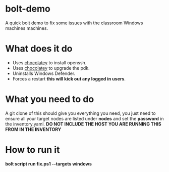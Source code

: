 # bolt-demo
A quick bolt demo to fix some issues with the classroom Windows machines machines.

# What does it do
* Uses [chocolatey](https://chocolatey.org/) to install openssh.
* Uses [chocolatey](https://chocolatey.org/) to upgrade the pdk.
* Uninstalls Windows Defender.
* Forces a restart **this will kick out any logged in users**.

# What you need to do
A git clone of this should give you everything you need, you just need to ensure all your target nodes are listed under **nodes** and set the **password** in the inventory.yaml. 
**DO NOT INCLUDE THE HOST YOU ARE RUNNING THIS FROM IN THE INVENTORY**

# How to run it
**bolt script run fix.ps1 --targets windows**

